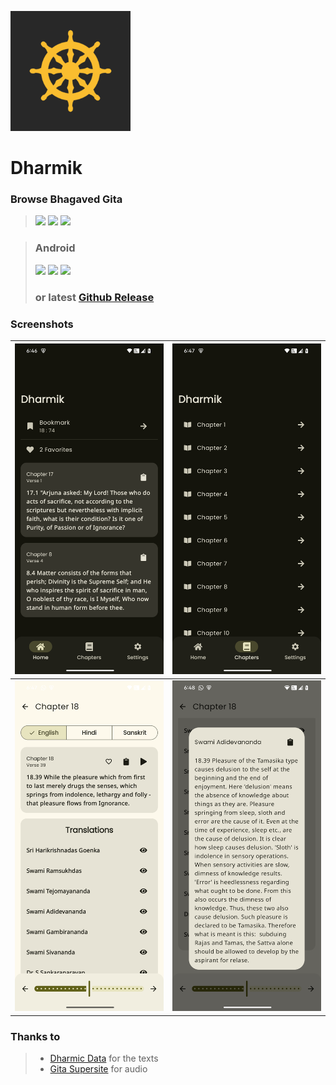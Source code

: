 ![](fastlane/metadata/android/en-US/images/icon-192-maskable.png)

# Dharmik

### Browse Bhagaved Gita

> [<img src="https://ziadoua.github.io/m3-Markdown-Badges/badges/Android/android2.svg">]()
> [<img src="https://ziadoua.github.io/m3-Markdown-Badges/badges/AndroidStudio/androidstudio2.svg">]()
> [<img src="https://ziadoua.github.io/m3-Markdown-Badges/badges/Kotlin/kotlin1.svg">]()

> ### Android
> <a href="https://apt.izzysoft.de/packages/com.shub39.dharmik/latest"><img src="https://gitlab.com/IzzyOnDroid/repo/-/raw/master/assets/IzzyOnDroid.png" height="80"></a>
> [<img src="https://www.openapk.net/images/openapk-badge.png" height=80>](https://www.openapk.net/dharmik/com.shub39.dharmik/)
> [<img src="https://www.androidfreeware.net/images/androidfreeware-badge.png" height=80>](https://www.androidfreeware.net/download-dharmik-apk.html)
> ### or latest [Github Release](https://github.com/shub39/Dharmik/releases)

### Screenshots
| ![](fastlane/metadata/android/en-US/images/phoneScreenshots/1.png) | ![](fastlane/metadata/android/en-US/images/phoneScreenshots/2.png) |
|:------------------------------------------------------------------:|:------------------------------------------------------------------:|
| ![](fastlane/metadata/android/en-US/images/phoneScreenshots/3.png) | ![](fastlane/metadata/android/en-US/images/phoneScreenshots/4.png) |

### Thanks to
> - [Dharmic Data](https://github.com/bhavykhatri/DharmicData) for the texts
> - [Gita Supersite](https://www.gitasupersite.iitk.ac.in/) for audio